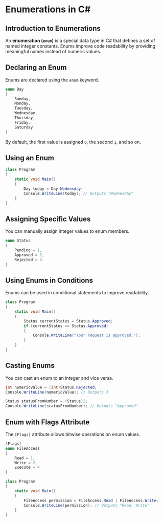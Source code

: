 # Enumerations in C#

## Introduction to Enumerations
An **enumeration (`enum`)** is a special data type in C# that defines a set of named integer constants. Enums improve code readability by providing meaningful names instead of numeric values.

## Declaring an Enum
Enums are declared using the `enum` keyword.
```csharp
enum Day
{
    Sunday,
    Monday,
    Tuesday,
    Wednesday,
    Thursday,
    Friday,
    Saturday
}
```
By default, the first value is assigned `0`, the second `1`, and so on.

## Using an Enum
```csharp
class Program
{
    static void Main()
    {
        Day today = Day.Wednesday;
        Console.WriteLine(today); // Outputs "Wednesday"
    }
}
```

## Assigning Specific Values
You can manually assign integer values to enum members.
```csharp
enum Status
{
    Pending = 1,
    Approved = 2,
    Rejected = 3
}
```

## Using Enums in Conditions
Enums can be used in conditional statements to improve readability.
```csharp
class Program
{
    static void Main()
    {
        Status currentStatus = Status.Approved;
        if (currentStatus == Status.Approved)
        {
            Console.WriteLine("Your request is approved.");
        }
    }
}
```

## Casting Enums
You can cast an enum to an integer and vice versa.
```csharp
int numericValue = (int)Status.Rejected;
Console.WriteLine(numericValue); // Outputs 3

Status statusFromNumber = (Status)2;
Console.WriteLine(statusFromNumber); // Outputs "Approved"
```

## Enum with Flags Attribute
The `[Flags]` attribute allows bitwise operations on enum values.
```csharp
[Flags]
enum FileAccess
{
    Read = 1,
    Write = 2,
    Execute = 4
}

class Program
{
    static void Main()
    {
        FileAccess permission = FileAccess.Read | FileAccess.Write;
        Console.WriteLine(permission); // Outputs "Read, Write"
    }
}
```
